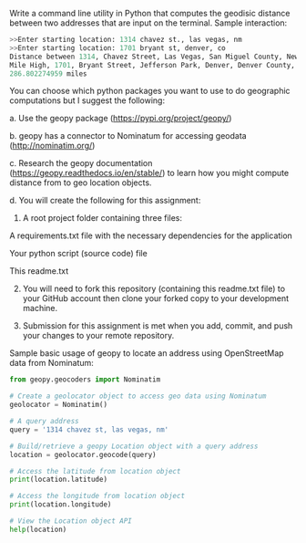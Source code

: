 Write a command line utility in Python that computes the geodisic distance between two addresses that are input on the terminal. Sample interaction:

```python
>>Enter starting location: 1314 chavez st., las vegas, nm
>>Enter starting location: 1701 bryant st, denver, co
Distance between 1314, Chavez Street, Las Vegas, San Miguel County, New Mexico, 87701, USA and
Mile High, 1701, Bryant Street, Jefferson Park, Denver, Denver County, Colorado, 80204, USA is
286.802274959 miles
```
You can choose which python packages you want to use to do geographic computations but I suggest the following:

a. Use the geopy package (https://pypi.org/project/geopy/)

b. geopy has a connector to Nominatum for accessing geodata (http://nominatim.org/)

c. Research the geopy documentation (https://geopy.readthedocs.io/en/stable/) to learn how you might compute distance from to geo location objects.

d. You will create the following for this assignment:

1. A root project folder containing three files:

A requirements.txt file with the necessary dependencies for the application

Your python script (source code) file

This readme.txt

2. You will need to fork this repository (containing this readme.txt file) to your GitHub account then clone your forked copy to your development machine. 

3. Submission for this assignment is met when you add, commit, and push your changes to your remote repository.


Sample basic usage of geopy to locate an address using OpenStreetMap data from Nominatum:

```python
from geopy.geocoders import Nominatim

# Create a geolocator object to access geo data using Nominatum
geolocator = Nominatim()

# A query address
query = '1314 chavez st, las vegas, nm'

# Build/retrieve a geopy Location object with a query address
location = geolocator.geocode(query)

# Access the latitude from location object
print(location.latitude)

# Access the longitude from location object
print(location.longitude)

# View the Location object API
help(location)
```

